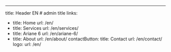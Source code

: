 ---
title: Header EN  # admin title
links: 
  - title: Home
    url: /en/
  - title: Services
    url: /en/services/    
  - title: Ariane 6
    url: /en/ariane-6/    
  - title: About
    url: /en/about/
contactButton:
  title: Contact 
  url: /en/contact/
logo:
  url: /en/
